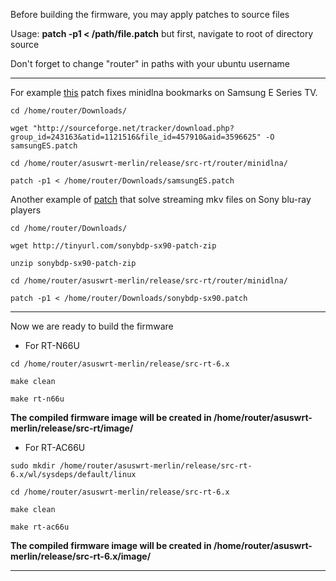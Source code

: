 Before building the firmware, you may apply patches to source files

Usage: **patch -p1 < /path/file.patch** but first, navigate to root of directory source

Don't forget to change "router" in paths with your ubuntu username

***


For example [this](http://sourceforge.net/tracker/download.php?group_id=243163&atid=1121516&file_id=457910&aid=3596625) patch fixes minidlna bookmarks on Samsung E Series TV.
```
cd /home/router/Downloads/ 

wget "http://sourceforge.net/tracker/download.php?group_id=243163&atid=1121516&file_id=457910&aid=3596625" -O samsungES.patch

cd /home/router/asuswrt-merlin/release/src-rt/router/minidlna/

patch -p1 < /home/router/Downloads/samsungES.patch
```

Another example of [patch](http://dl.dropbox.com/u/47669650/RT-N66U/patches/sonybdp-sx90.patch.zip) that solve streaming mkv files on Sony blu-ray players
```
cd /home/router/Downloads/ 

wget http://tinyurl.com/sonybdp-sx90-patch-zip

unzip sonybdp-sx90-patch-zip

cd /home/router/asuswrt-merlin/release/src-rt/router/minidlna/

patch -p1 < /home/router/Downloads/sonybdp-sx90.patch 
```

***

Now we are ready to build the firmware

* For RT-N66U

```
cd /home/router/asuswrt-merlin/release/src-rt-6.x
```

```
make clean
```

```
make rt-n66u
```
**The compiled firmware image will be created in /home/router/asuswrt-merlin/release/src-rt/image/**
* For RT-AC66U

```
sudo mkdir /home/router/asuswrt-merlin/release/src-rt-6.x/wl/sysdeps/default/linux
```

```
cd /home/router/asuswrt-merlin/release/src-rt-6.x
```

```
make clean
```
```
make rt-ac66u
```
**The compiled firmware image will be created in /home/router/asuswrt-merlin/release/src-rt-6.x/image/**
***
